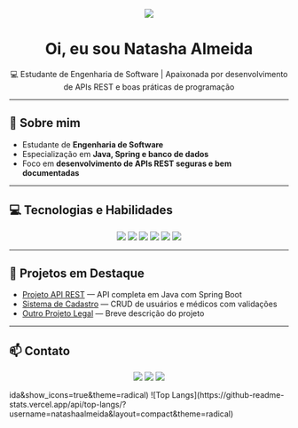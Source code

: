 <p align="center">
  <img src="https://img.shields.io/badge/Olá!-👋-blue?style=for-the-badge">
</p>

<h1 align="center">Oi, eu sou Natasha Almeida</h1>
<p align="center">💻 Estudante de Engenharia de Software | Apaixonada por desenvolvimento de APIs REST e boas práticas de programação</p>

---

## 🌟 Sobre mim
- Estudante de **Engenharia de Software**  
- Especialização em **Java, Spring e banco de dados**  
- Foco em **desenvolvimento de APIs REST seguras e bem documentadas**  

---

## 💻 Tecnologias e Habilidades
<p align="center">
  <img src="https://img.shields.io/badge/Java-★★★★★-orange?style=for-the-badge">
  <img src="https://img.shields.io/badge/Spring_Boot-★★★★☆-green?style=for-the-badge">
  <img src="https://img.shields.io/badge/SQL-★★★★☆-blue?style=for-the-badge">
  <img src="https://img.shields.io/badge/APIs_REST-★★★★★-red?style=for-the-badge">
  <img src="https://img.shields.io/badge/Testes_&_Docs-★★★★☆-yellow?style=for-the-badge">
  <img src="https://img.shields.io/badge/Git_&_GitHub-★★★★☆-black?style=for-the-badge">
</p>

---

## 🚀 Projetos em Destaque
- [Projeto API REST](link-do-projeto) — API completa em Java com Spring Boot  
- [Sistema de Cadastro](link-do-projeto) — CRUD de usuários e médicos com validações  
- [Outro Projeto Legal](link-do-projeto) — Breve descrição do projeto  

---

## 📫 Contato
<p align="center">
  <a href="mailto:natashaalmeida173@email.com"><img src="https://img.shields.io/badge/Email-natasha@email.com-red?style=for-the-badge&logo=gmail"></a>
  <a href="https://www.linkedin.com/in/seu-linkedin"><img src="https://img.shields.io/badge/LinkedIn-Natasha-blue?style=for-the-badge&logo=linkedin"></a>
  <a href="https://github.com/natashaalmeida"><img src="https://img.shields.io/badge/GitHub-Natasha-black?style=for-the-badge&logo=github"></a>
</p>
ida&show_icons=true&theme=radical)  
![Top Langs](https://github-readme-stats.vercel.app/api/top-langs/?username=natashaalmeida&layout=compact&theme=radical)

